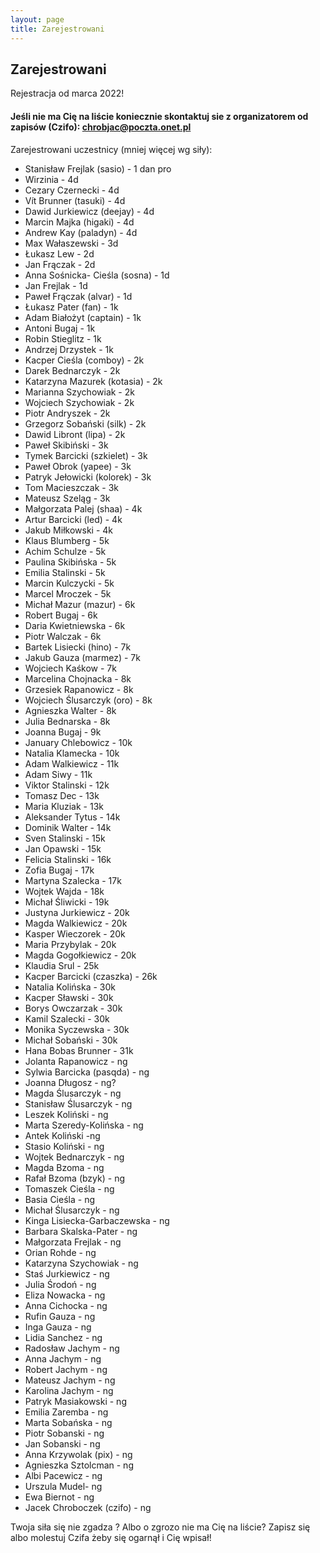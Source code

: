 ```yaml
---
layout: page
title: Zarejestrowani
---
```


## Zarejestrowani

Rejestracja od marca 2022!

#### Jeśli nie ma Cię na liście koniecznie skontaktuj sie z organizatorem od zapisów (Czifo): chrobjac@poczta.onet.pl

Zarejestrowani uczestnicy (mniej więcej wg siły):

- Stanisław Frejlak (sasio) - 1 dan pro
- Wirzinia - 4d
- Cezary Czernecki - 4d
- Vít Brunner (tasuki) - 4d
- Dawid Jurkiewicz (deejay) - 4d
- Marcin Majka (higaki) - 4d
- Andrew Kay (paladyn) - 4d
- Max Wałaszewski - 3d
- Łukasz Lew - 2d
- Jan Frączak - 2d
- Anna Sośnicka- Cieśla (sosna) - 1d
- Jan Frejlak - 1d
- Paweł Frączak (alvar) - 1d
- Łukasz Pater (fan) - 1k
- Adam Białożyt (captain) - 1k
- Antoni Bugaj - 1k
- Robin Stieglitz - 1k
- Andrzej Drzystek - 1k
- Kacper Cieśla (comboy) - 2k
- Darek Bednarczyk - 2k
- Katarzyna Mazurek (kotasia) - 2k
- Marianna Szychowiak - 2k
- Wojciech Szychowiak - 2k
- Piotr Andryszek - 2k
- Grzegorz Sobański (silk) - 2k
- Dawid Libront (lipa) - 2k
- Paweł Skibiński - 3k
- Tymek Barcicki (szkielet) - 3k
- Paweł Obrok (yapee) - 3k
- Patryk Jełowicki (kolorek) - 3k
- Tom Macieszczak - 3k
- Mateusz Szeląg - 3k
- Małgorzata Palej (shaa) - 4k
- Artur Barcicki (led) - 4k
- Jakub Miłkowski - 4k
- Klaus Blumberg - 5k
- Achim Schulze - 5k
- Paulina Skibińska - 5k
- Emilia Stalinski - 5k
- Marcin Kulczycki - 5k
- Marcel Mroczek - 5k
- Michał Mazur (mazur) - 6k
- Robert Bugaj - 6k
- Daria Kwietniewska - 6k
- Piotr Walczak - 6k
- Bartek Lisiecki (hino) - 7k
- Jakub Gauza (marmez) - 7k
- Wojciech Kaśkow - 7k
- Marcelina Chojnacka - 8k
- Grzesiek Rapanowicz - 8k
- Wojciech Ślusarczyk (oro) - 8k
- Agnieszka Walter - 8k
- Julia Bednarska - 8k
- Joanna Bugaj - 9k
- January Chlebowicz - 10k
- Natalia Klamecka - 10k
- Adam Walkiewicz - 11k
- Adam Siwy - 11k
- Viktor Stalinski - 12k
- Tomasz Dec - 13k
- Maria Kluziak - 13k
- Aleksander Tytus - 14k
- Dominik Walter - 14k
- Sven Stalinski - 15k
- Jan Opawski - 15k
- Felicia Stalinski - 16k
- Zofia Bugaj - 17k
- Martyna Szalecka - 17k
- Wojtek Wajda - 18k
- Michał Śliwicki - 19k
- Justyna Jurkiewicz - 20k
- Magda Walkiewicz - 20k
- Kasper Wieczorek - 20k
- Maria Przybylak - 20k
- Magda Gogołkiewicz - 20k
- Klaudia Srul - 25k
- Kacper Barcicki (czaszka) - 26k
- Natalia Kolińska - 30k
- Kacper Sławski - 30k
- Borys Owczarzak - 30k
- Kamil Szalecki - 30k
- Monika Syczewska - 30k
- Michał Sobański - 30k
- Hana Bobas Brunner - 31k
- Jolanta Rapanowicz - ng
- Sylwia Barcicka (pasqda) - ng
- Joanna Długosz - ng?
- Magda Ślusarczyk - ng
- Stanisław Ślusarczyk - ng
- Leszek Koliński - ng
- Marta Szeredy-Kolińska - ng
- Antek Koliński -ng
- Stasio Koliński - ng
- Wojtek Bednarczyk - ng
- Magda Bzoma - ng
- Rafał Bzoma (bzyk) - ng
- Tomaszek Cieśla - ng
- Basia Cieśla - ng
- Michał Ślusarczyk - ng 
- Kinga Lisiecka-Garbaczewska - ng
- Barbara Skalska-Pater - ng
- Małgorzata Frejlak - ng
- Orian Rohde - ng
- Katarzyna Szychowiak - ng
- Staś Jurkiewicz - ng
- Julia Środoń - ng
- Eliza Nowacka - ng
- Anna Cichocka - ng
- Rufin Gauza - ng
- Inga Gauza - ng
- Lidia Sanchez - ng
- Radosław Jachym - ng
- Anna Jachym - ng
- Robert Jachym - ng
- Mateusz Jachym - ng
- Karolina Jachym - ng
- Patryk Masiakowski - ng
- Emilia Zaremba - ng
- Marta Sobańska - ng
- Piotr Sobanski - ng
- Jan Sobanski - ng
- Anna Krzywolak (pix) - ng
- Agnieszka Sztolcman - ng
- Albi Pacewicz - ng
- Urszula Mudel- ng
- Ewa Biernot - ng
- Jacek Chroboczek (czifo) - ng


Twoja siła się nie zgadza ? 
Albo o zgrozo nie ma Cię na liście? Zapisz się albo molestuj Czifa żeby się ogarnął i Cię wpisał!
